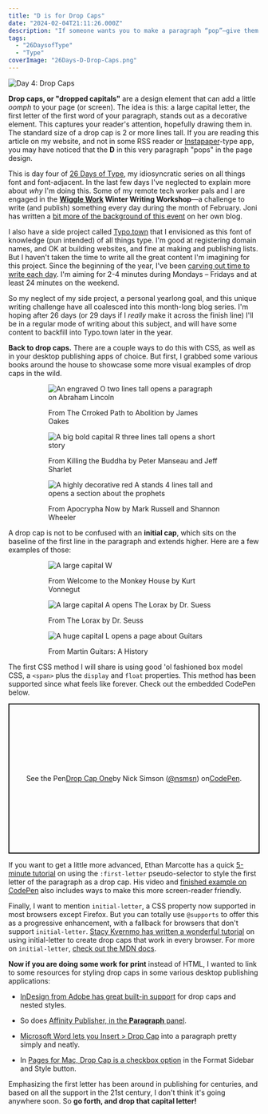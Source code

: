 ```yaml
---
title: "D is for Drop Caps"
date: "2024-02-04T21:11:26.000Z"
description: "If someone wants you to make a paragraph “pop”—give them a drop cap!"
tags: 
  - "26DaysofType"
  - "Type"
coverImage: "26Days-D-Drop-Caps.png"
---
```


![Day 4: Drop Caps](/img/post-images/26Days-D-Drop-Caps-1024x576.png)

**Drop caps, or "dropped capitals"** are a design element that can add a little _oomph_ to your page (or screen). The idea is this: a large capital letter, the first letter of the first word of your paragraph, stands out as a decorative element. This captures your reader's attention, hopefully drawing them in. The standard size of a drop cap is 2 or more lines tall. If you are reading this article on my website, and not in some RSS reader or [Instapaper](https://instapaper.com/)\-type app, you may have noticed that the **D** in this very paragraph "pops" in the page design.

This is day four of [26 Days of Type](https://nicksimson.com/26-days-of-type/), my idiosyncratic series on all things font and font-adjacent. In the last few days I've neglected to explain more about _why_ I'm doing this. Some of my remote tech worker pals and I are engaged in the **[Wiggle Work](https://wiggle.work/) Winter Writing Workshop**—a challenge to write (and publish) something every day during the month of February. Joni has written a [bit more of the background of this event](https://jonitrythall.com/breakfast-letters-take-two) on her own blog.

I also have a side project called [Typo.town](https://typo.town/) that I envisioned as this font of knowledge (pun intended) of all things type. I'm good at registering domain names, and OK at building websites, and fine at making and publishing lists. But I haven't taken the time to write all the great content I'm imagining for this project. Since the beginning of the year, I've been [carving out time to write each day](https://nicksimson.com/notes/3e6d2720df/). I'm aiming for 2-4 minutes during Mondays – Fridays and at least 24 minutes on the weekend.

So my neglect of my side project, a personal yearlong goal, and this unique writing challenge have all coalesced into this month-long blog series. I'm hoping after 26 days (or 29 days if I _really_ make it across the finish line) I'll be in a regular mode of writing about this subject, and will have some content to backfill into Typo.town later in the year.

**Back to drop caps.** There are a couple ways to do this with CSS, as well as in your desktop publishing apps of choice. But first, I grabbed some various books around the house to showcase some more visual examples of drop caps in the wild.

<figure>

<figure>

![An engraved O two lines tall opens a paragraph on Abraham Lincoln](/img/post-images/IMG_3639-768x1024.jpeg)

<figcaption>

From The Crroked Path to Abolition by James Oakes

</figcaption>

</figure>

<figure>

![A big bold capital R three lines tall opens a short story](/img/post-images/IMG_3640-768x1024.jpeg)

<figcaption>

From Killing the Buddha by Peter Manseau and Jeff Sharlet

</figcaption>

</figure>

<figure>

![A highly decorative red A stands 4 lines tall and opens a section about the prophets](/img/post-images/IMG_3643-768x1024.jpeg)

<figcaption>

From Apocrypha Now by Mark Russell and Shannon Wheeler

</figcaption>

</figure>



</figure>

A drop cap is not to be confused with an **initial cap**, which sits on the baseline of the first line in the paragraph and extends higher. Here are a few examples of those:

<figure>

<figure>

![A large capital W](/img/post-images/IMG_3644-768x1024.jpeg)

<figcaption>

From Welcome to the Monkey House by Kurt Vonnegut

</figcaption>

</figure>

<figure>

![A large capital A opens The Lorax by Dr. Suess](/img/post-images/IMG_3645-768x1024.jpeg)

<figcaption>

From The Lorax by Dr. Seuss

</figcaption>

</figure>

<figure>

![A huge capital L opens a page about Guitars](/img/post-images/IMG_3646-768x1024.jpeg)

<figcaption>

From Martin Guitars: A History

</figcaption>

</figure>



</figure>

The first CSS method I will share is using good 'ol fashioned box model CSS, a `<span>` plus the `display` and `float` properties. This method has been supported since what feels like forever. Check out the embedded CodePen below.

<p class="codepen" style="height: 300px; box-sizing: border-box; display: flex; align-items: center; justify-content: center; border: 2px solid; margin: 1em 0; padding: 1em;" data-height="300" data-default-tab="html,result" data-slug-hash="ExMRYre" data-user="nsmsn">See the Pen <a href="https://codepen.io/nsmsn/pen/ExMRYre">Drop Cap One</a> by Nick Simson (<a href="https://codepen.io/nsmsn">@nsmsn</a>) on <a href="https://codepen.io">CodePen</a>.</p>

<script async src="https://cpwebassets.codepen.io/assets/embed/ei.js"></script>

If you want to get a little more advanced, Ethan Marcotte has a quick [5-minute tutorial](https://thegymnasium.com/courses/take5/creating-beautiful-and-accessible-drop-caps) on using the `:first-letter` pseudo-selector to style the first letter of the paragraph as a drop cap. His video and [finished example on CodePen](https://codepen.io/gymnasium/pen/QWjqmZg) also includes ways to make this more screen-reader friendly.

Finally, I want to mention `initial-letter`, a CSS property now supported in most browsers except Firefox. But you can totally use `@supports` to offer this as a progressive enhancement, with a fallback for browsers that don't support `initial-letter`. [Stacy Kvernmo has written a wonderful tutorial](https://www.oddbird.net/2017/01/03/initial-letter/) on using initial-letter to create drop caps that work in every browser. For more on `initial-letter`, [check out the MDN docs](https://developer.mozilla.org/en-US/docs/Web/CSS/initial-letter).

**Now if you are doing some work for print** instead of HTML, I wanted to link to some resources for styling drop caps in some various desktop publishing applications:

- [InDesign from Adobe has great built-in support](https://helpx.adobe.com/indesign/using/drop-caps-nested-styles.html) for drop caps and nested styles.

- So does [Affinity Publisher, in the **Paragraph** panel](https://affinity.help/publisher/en-US.lproj/index.html?page=pages/Text/dropcaps.html&title=Drop%20caps).

- [Microsoft Word lets you Insert > Drop Cap](https://support.microsoft.com/en-us/office/insert-a-drop-cap-817fd19f-40fe-4b73-95e8-f3c0f5e01278) into a paragraph pretty simply and neatly.

- In [Pages for Mac, Drop Cap is a checkbox option](https://support.apple.com/guide/pages/add-drop-caps-tan91b247fab/mac) in the Format Sidebar and Style button.

Emphasizing the first letter has been around in publishing for centuries, and based on all the support in the 21st century, I don't think it's going anywhere soon. So **go forth, and drop that capital letter!**
